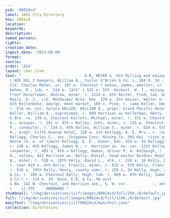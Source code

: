 ```yaml
---
pid: '00824cd'
label: 1881 City Directory
key: 1881cd
location: 
keywords: 
description: 
named_persons: 
rights: 
creation_date: 
ingest_date: '2023-08-09'
format: 
source: 
order: '824'
layout: cmhc_item
text: "                            A.R, MEYER &  Ore Milling and eaieaa Works, S20:'itarrison
  \ KEE KEL 2 Keepers, William A,, tailor O'Brien & Co. x. 104 0. 3d ; Keese, Daniel,
  clk. Charles Mater, vr. 107 w. Chestnut * Kehoe, James, emelter, vr. 518 e. 13th
  Kehoe, M., lab. r. 518 e. 13th’ i 515 e, 5th  Keibart, W. T., mining, r. 114 w.
  Front Keierleber, Andrew, miner, r. 1224 e, 6th Keifer, Fred, lab. bds. 401 w. Elm
  Keily, D. J., clk. Monheimer Bros. bds. 120 w. 5th Keizor, Walter H., r. 500 e.
  6th Kellenbenz, George, meat market, 108 n. Pine, r. same Keller, Emmet B., butcher,
  r. Elm ne. cor. Spruce KELLER, WILLIAM A., propr. Grand Pacific Hotel, 202 6, ;
  Keller, William A., expressman, r. 809 Harrison av Kellerman, Henry, lk. A. Hirsch
  & Bro. »v. 139 w, Chestaut Kellett, Michael, miner, r. 331 e. Chestnut Kelley, Jay
  G., assayer, r. 201 e. 4th « Kelley, John, miner, r. 216 w. Chestnut Kelley, Thomas
  P., conductor, r. 134 ¢. 9th Kelley, William 5., miner, r. 624 e. 6th Kellogg, Amos
  H., propr. Fifth Avenue Hotel, 120 w. sth Kellogg, A. E. Mrs., r. rear 613 w. Chestnut
  Kellogg, Charles C., sec. Chippewa Cons. Mining Co. 303 Hai  rison ay. r. Stray
  Horse rd. e. of limits Kellogg, E. D., miner, bds. 424 w. 3d Kellogg, Henry, mining,
  r. 140 w. 4th Kellogg, James N., r. Harrison av. nw. cor. 12th Kellogg, Matthew,
  carpenter, r, 403 ¢. 4th = Kellogg, Naman, driver P. A. Kalbaugh, r. Kelly, Charles
  A., saloon, 422 Harrison av. Kelly, Daniel, head waiter Windsor Hotel Kelly, Daniel
  W., miner, r. 518 e. 10th Kelly, David L., elk. r. 228 e. 34 Kelly, Edward 8., miner,
  r. rear 419 e. 4th Kelly, Francis, miner, r. 632 e. 5th Kelly, Francis M., miner,
  r. 518 ¢. 10th Kelly, Henry, county comr. r. 228 ¢, 3d Kelly, Hugh, clk. McMillen
  & Co. r. 109 w. Chestnut Kelly, Hugh, lab. r. 409 w. 6th Kelly, James W., (Gates
  & Co.) r. 114 e. 3d  baie, E.R, & Co,.%m asst                                MANVILLE
  & Ba  142 W. Chestnut, and Harrison ave,, §. W. cor.           :, and NAILS,  TRON.
  \    1) STE     HARDWARE "
thumbnail: "/img/derivatives/iiif/images/00824cd/full/250,/0/default.jpg"
full: "/img/derivatives/iiif/images/00824cd/full/1140,/0/default.jpg"
manifest: "/img/derivatives/iiif/00824cd/manifest.json"
collection: directories
---
```

